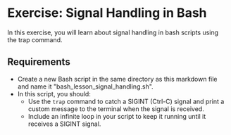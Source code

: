 # Exercise: Signal Handling in Bash

In this exercise, you will learn about signal handling in bash scripts using the trap command.

## Requirements

- Create a new Bash script in the same directory as this markdown file and name it "bash_lesson_signal_handling.sh".
- In this script, you should:
  - Use the `trap` command to catch a SIGINT (Ctrl-C) signal and print a custom message to the terminal when the signal is received.
  - Include an infinite loop in your script to keep it running until it receives a SIGINT signal.